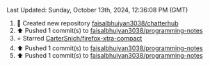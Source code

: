 <!--RECENT_ACTIVITY:last_update-->
Last Updated: Sunday, October 13th, 2024, 12:36:08 PM (GMT)
<!--RECENT_ACTIVITY:last_update_end-->
<!--RECENT_ACTIVITY:start-->
1. 📔 Created new repository [faisalbhuiyan3038/chatterhub](https://github.com/faisalbhuiyan3038/chatterhub)<br>
2. ⬆️ Pushed 1 commit(s) to [faisalbhuiyan3038/programming-notes](https://github.com/faisalbhuiyan3038/programming-notes)<br>
3. ⭐ Starred [CarterSnich/firefox-xtra-compact](https://github.com/CarterSnich/firefox-xtra-compact)<br>
4. ⬆️ Pushed 1 commit(s) to [faisalbhuiyan3038/programming-notes](https://github.com/faisalbhuiyan3038/programming-notes)<br>
5. ⬆️ Pushed 1 commit(s) to [faisalbhuiyan3038/programming-notes](https://github.com/faisalbhuiyan3038/programming-notes)<br>
<!--RECENT_ACTIVITY:end-->
